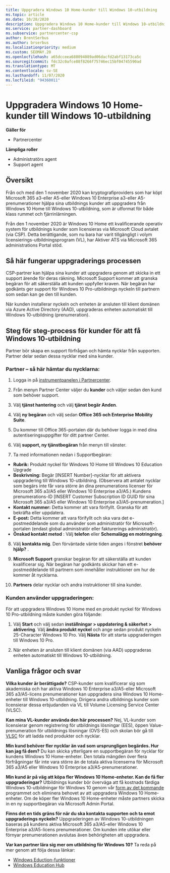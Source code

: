 ```yaml
---
title: Uppgradera Windows 10 Home-kunder till Windows 10-utbildning
ms.topic: article
ms.date: 10/28/2020
description: Uppgradera Windows 10 Home-kunder till Windows 10-utbildning
ms.service: partner-dashboard
ms.subservice: partnercenter-csp
author: BrentSerbus
ms.author: brserbus
ms.localizationpriority: medium
ms.custom: SEOMAY.20
ms.openlocfilehash: a65dcceea688094089ad06dacfd2abf13173ca5c
ms.sourcegitcommit: fdc32c0afce88f8266f75746ec15bf04745590ad
ms.translationtype: MT
ms.contentlocale: sv-SE
ms.lasthandoff: 11/07/2020
ms.locfileid: "94360011"
---
```

# <a name="upgrade-windows-10-home-customers-to-windows-10-education"></a>Uppgradera Windows 10 Home-kunder till Windows 10-utbildning

**Gäller för**

- Partnercenter

**Lämpliga roller**

- Administratörs agent
- Support agent

## <a name="overview"></a>Översikt

Från och med den 1 november 2020 kan kryptografiproviders som har köpt Microsoft 365 a3-eller A5-eller Windows 10 Enterprise a3-eller A5-prenumerationer hjälpa sina utbildnings kunder att uppgradera från Windows 10 Home till Windows 10-utbildning, som är utformat för både klass rummet och fjärrinlärningen.

Från den 1 november 2020 är Windows 10 Home ett kvalificerande operativ system för utbildnings kunder som licensieras via Microsoft Cloud avtalet (via CSP). Detta berättigande, som nu bara har varit tillgängligt i volym licensierings-utbildningsprogram (VL), har Aktiver ATS via Microsoft 365 administrations Portal stöd. 

## <a name="how-the-upgrade-process-works"></a>Så här fungerar uppgraderings processen

CSP-partner kan hjälpa sina kunder att uppgradera genom att skicka in ett support ärende för deras räkning. Microsoft Support kommer att granska begäran för att säkerställa att kunden uppfyller kraven. När begäran har godkänts ger support för Windows 10 Pro-utbildnings nyckeln till partnern som sedan kan ge den till kunden.

När kunden installerar nyckeln och enheten är ansluten till klient domänen via Azure Active Directory (AAD), uppgraderas enheten automatiskt till Windows 10-utbildning (prenumeration).   

## <a name="step-by-step-process-for-customers-to-get-windows-10-education"></a>Steg för steg-process för kunder för att få Windows 10-utbildning

Partner bör skapa en support förfrågan och hämta nycklar från supporten. Partner delar sedan dessa nycklar med sina kunder.

### <a name="partners--how-to-get-the-keys"></a>Partner – så här hämtar du nycklarna:

1. Logga in på [instrumentpanelen i Partnercenter](https://partner.microsoft.com/dashboard).

2. Från menyn Partner Center väljer du **kunder** och väljer sedan den kund som behöver support.

3. Välj **tjänst hantering** och välj **tjänst begär Anden**.

4. Välj **ny begäran** och välj sedan **Office 365 och Enterprise Mobility Suite**.

5. Du kommer till Office 365-portalen där du behöver logga in med dina autentiseringsuppgifter för ditt partner Center.

6. Välj **support, ny tjänstbegäran** från menyn till vänster.

7. Ta med informationen nedan i Supportbegäran:

- **Rubrik:** Produkt nyckel för Windows 10 Home till Windows 10 Education Upgrade
- **Beskrivning:** Begär [INSERT Number]-nycklar för att aktivera uppgradering till Windows 10-utbildning. (Observera att antalet nycklar som begärs inte får vara större än dina prenumerations licenser för Microsoft 365 a3/A5 eller Windows 10 Enterprise a3/A5.) Kundens prenumerations-ID [INSERT Customer Subscription ID GUID för sina Microsoft 365 a3/A5 eller Windows 10 Enterprise a3/A5-prenumeration.]
- **Kontakt nummer:** Detta kommer att vara förifyllt. Granska för att bekräfta eller uppdatera.
- **E-post:** Detta kommer att vara förifyllt och ska vara det e-postmeddelande som du använder som administratör för Microsoft-portalen (endast global administratör eller fakturerings administratör).
- **Önskad kontakt metod** : Välj **telefon** eller **Schemalägg en motringning**.

8. Välj **kontakta mig**. Den förväntade vänte tiden anges i fönstret **behöver hjälp?** .

9. **Microsoft Support** granskar begäran för att säkerställa att kunden kvalificerar sig. När begäran har godkänts skickar han ett e-postmeddelande till partnern som innehåller instruktioner om hur de kommer åt nycklarna.

10. **Partners** delar nycklar och andra instruktioner till sina kunder.

### <a name="customer-applies-the-upgrade"></a>Kunden använder uppgraderingen:

För att uppgradera Windows 10 Home med en produkt nyckel för Windows 10 Pro-utbildning måste kunden göra följande:  

1. Välj **Start** och välj sedan **inställningar > uppdatering & säkerhet > aktivering**. Välj **ändra produkt nyckel** och ange sedan produkt nyckeln 25-Character Windows 10 Pro. Välj **Nästa** för att starta uppgraderingen till Windows 10 Pro.

2. När enheten är ansluten till klient domänen (via AAD) uppgraderas enheten automatiskt till Windows 10-utbildning.  

## <a name="frequently-asked-questions"></a>Vanliga frågor och svar

**Vilka kunder är berättigade?**
CSP-kunder som kvalificerar sig som akademiska och har aktiva Windows 10 Enterprise a3/A5-eller Microsoft 365 a3/A5-licens prenumerationer kan uppgradera sina Windows 10 Home-enheter till Windows 10-utbildning. Dirigera andra utbildnings kunder som licensierar dessa erbjudanden via VL till Volume Licensing Service Center (VLSC).

**Kan mina VL-kunder använda den här processen?**
Nej, VL-kunder som licensierar genom registrering för utbildnings lösningar (EES), öppen Value-prenumeration för utbildnings lösningar (OVS-ES) och skolan bör gå till [VLSC](https://www.microsoft.com/Licensing/servicecenter/default.aspx) för att ladda ned produkter och nycklar. 

**Min kund behöver fler nycklar än vad som ursprungligen begärdes. Hur kan jag få dem?**
Du kan skicka ytterligare en supportbegäran för nycklar för kundens Windows 10 Home-enheter. Den totala mängden över flera förfrågningar får inte vara större än de totala aktiva licenserna för Microsoft 365 a3/A5 eller Windows 10 Enterprise a3/A5-prenumerationer.

**Min kund är på väg att köpa fler Windows 10 Home-enheter. Kan de få fler uppgraderingar?**
Utbildnings kunder bör överväga att få kostnads färdiga Windows 10-utbildningar för Windows 10 genom vår [form av det kommande](https://www.microsoft.com/education/products/windows/shapethefuture.aspx) programmet och eliminera behovet av att uppgradera Windows 10 Home-enheter. Om de köper fler Windows 10 Home-enheter måste partners skicka in en ny supportbegäran via Microsoft Admin Portal.

**Finns det en tids gräns för när du ska kontakta supporten och ta emot uppgraderings nyckeln?**
Uppgraderingen av Windows 10-utbildningen baseras på kundens aktiva Microsoft 365 a3/A5-eller Windows 10 Enterprise a3/A5-licens prenumerationer. Om kunden inte utökar eller förnyar prenumerationen avslutas även behörigheten att uppgradera.

**Var kan partner lära sig mer om utbildning för Windows 10?**
Ta reda på mer genom att följa dessa länkar:

- [Windows Eduction-funktioner](https://www.microsoft.com/education/products/windows/features)
- [Windows Education Hub](/education/windows/)